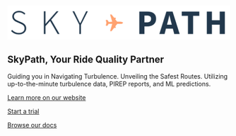 ![SkyPath.io | The world’s leading turbulence and auto-PIREPS data source](./profile/docs-logo.png)

## SkyPath, Your Ride Quality Partner

Guiding you in Navigating Turbulence. Unveiling the Safest Routes. Utilizing up-to-the-minute turbulence data, PIREP reports, and ML predictions.

[Learn more on our website](https://skypath.io/)

[Start a trial](https://skypath.io/trial/)

[Browse our docs](https://docs.skypath.io/)
